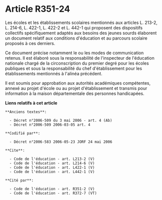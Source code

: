 # Article R351-24

Les écoles et les établissements scolaires mentionnés aux articles L. 213-2, L. 214-6, L. 422-1, L. 422-2 et L. 442-1 qui
proposent des dispositifs collectifs spécifiquement adaptés aux besoins des jeunes sourds élaborent un document relatif aux
conditions d'éducation et au parcours scolaire proposés à ces derniers. 

Ce document précise notamment le ou les modes de communication retenus. Il est élaboré sous la responsabilité de l'inspecteur
de l'éducation nationale chargé de la circonscription du premier degré pour les écoles publiques et sous la responsabilité du
chef d'établissement pour les établissements mentionnés à l'alinéa précédent. 

Il est soumis pour approbation aux autorités académiques compétentes, annexé au projet d'école ou au projet d'établissement
et transmis pour information à la maison départementale des personnes handicapées.

**Liens relatifs à cet article**

	**Anciens textes**:

	  - Décret n°2006-509 du 3 mai 2006 - art. 4 (Ab)
	  - Décret n°2006-509 2006-03-05 art. 4

	**Codifié par**:

	  - Décret n°2006-583 2006-05-23 JORF 24 mai 2006

	**Cite**:

	  - Code de l'éducation - art. L213-2 (V)
	  - Code de l'éducation - art. L214-6 (V)
	  - Code de l'éducation - art. L422-1 (V)
	  - Code de l'éducation - art. L442-1 (V)

	**Cité par**:

	  - Code de l'éducation - art. R351-2 (V)
	  - Code de l'éducation - art. R372-7 (VT)
